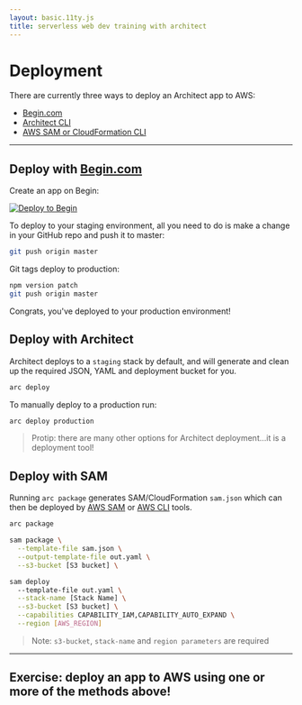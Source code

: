 ```yaml
---
layout: basic.11ty.js
title: serverless web dev training with architect
---
```


# Deployment

There are currently three ways to deploy an Architect app to AWS:

- <a href=#deploy-begin>Begin.com</a>
- <a href=#deploy-arc>Architect CLI</a>
- <a href=#deploy-sam>AWS SAM or CloudFormation CLI</a>

---

<h2 id=deploy-begin>Deploy with <a href="https://begin.com/">Begin.com</a></h2>

Create an app on Begin:

[![Deploy to Begin](https://static.begin.com/deploy-to-begin.svg)](https://begin.com/apps/create?template=https://github.com/begin-examples/node-minimal)

To deploy to your staging environment, all you need to do is make a change in your GitHub repo and push it to master:

```bash
git push origin master
```

Git tags deploy to production:

```bash
npm version patch
git push origin master
```

Congrats, you've deployed to your production environment!

<h2 id=deploy-arc>Deploy with Architect</h2>

Architect deploys to a `staging` stack by default, and will generate and clean up the required JSON, YAML and deployment bucket for you.

```bash
arc deploy
```

To manually deploy to a production run:

```bash
arc deploy production
```

> Protip: there are many other options for Architect deployment…it is a deployment tool!

<h2 id=deploy-sam>Deploy with SAM</h2>

Running `arc package` generates SAM/CloudFormation `sam.json` which can then be deployed by [AWS SAM](https://docs.aws.amazon.com/serverless-application-model/latest/developerguide/what-is-sam.html) or [AWS CLI](https://aws.amazon.com/cli/) tools.

```bash
arc package

sam package \
  --template-file sam.json \
  --output-template-file out.yaml \
  --s3-bucket [S3 bucket] \

sam deploy
  --template-file out.yaml \
  --stack-name [Stack Name] \
  --s3-bucket [S3 bucket] \
  --capabilities CAPABILITY_IAM,CAPABILITY_AUTO_EXPAND \
  --region [AWS_REGION]
```
> Note: `s3-bucket`, `stack-name` and `region parameters` are required

---

## Exercise: deploy an app to AWS using one or more of the methods above!
